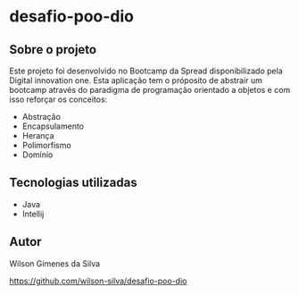 # desafio-poo-dio

## Sobre o projeto

Este projeto foi desenvolvido no Bootcamp da Spread disponibilizado pela Digital innovation one.
Esta aplicação tem o próposito de abstrair um bootcamp através do paradigma de programação orientado a objetos e com
isso reforçar os conceitos:
- Abstração
- Encapsulamento
- Herança
- Polimorfismo
- Domínio


## Tecnologias utilizadas
- Java
- Intellij

## Autor

Wilson Gimenes da Silva

https://github.com/wilson-silva/desafio-poo-dio
